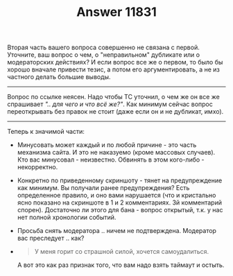 ﻿---
title: "Answer 11831"
se.owner.user_id: 177188
se.owner.display_name: "Kromster"
se.owner.link: "https://ru.meta.stackoverflow.com/users/177188/kromster"
se.answer_id: 11831
se.question_id: 11830
se.post_type: answer
se.is_accepted: False
---
<p>Вторая часть вашего вопроса совершенно не связана с первой.  Уточните, ваш  вопрос о чем, о &quot;неправильном&quot; дубликате или о модераторских действиях? И если вопрос все же о первом, то было бы хорошо вначале привести тезис, а потом его аргументировать, а не из частного делать большие выводы.</p>
<hr />
<p>Вопрос по ссылке неясен. Надо чтобы ТС уточнил, о чем же он все же спрашивает <em>&quot;.. для чего и что всё же?&quot;</em>. Как минимум сейчас вопрос переоткрывать без правок не стоит (даже если он и не дубликат, имхо).</p>
<hr />
<p>Теперь к значимой части:</p>
<ul>
<li><p>Минусовать может каждый и по любой причине - это часть механизма сайта. И это не наказуемо (кроме массовых случаев). Кто вас минусовал - неизвестно. Обвинять в этом кого-либо - некорректно.</p>
</li>
<li><p>Конкретно по приведенному скриншоту - тянет на предупреждение как минимум.  Вы получали ранее предупреждения? Есть определенное правило, и оно вами нарушается (что и кристально ясно показано на скриншоте в 1 и 2 комментариях. 3й комментарий спорен). Достаточно ли этого для бана - вопрос открытый, т.к. у нас нет полной хронологии событий.</p>
</li>
<li><p>Просьба снять модератора .. ничем не подтверждена. Модератор вас преследует .. как?</p>
</li>
<li>
<blockquote>
<p>У меня горит со страшной силой, хочется самоудалиться.</p>
</blockquote>
<p>А вот это как раз признак того, что вам надо взять таймаут и остыть.</p>
</li>
</ul>

